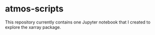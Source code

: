 # atmos-scripts

This repository currently contains one Jupyter notebook that I created to explore the xarray package.
